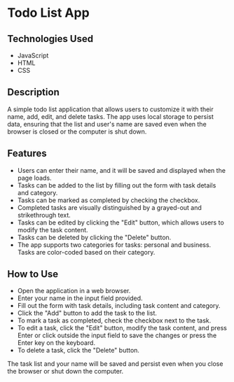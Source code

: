 # Todo List App

## Technologies Used

- JavaScript
- HTML
- CSS

## Description

A simple todo list application that allows users to customize it with their name, add, edit, and delete tasks. The app uses local storage to persist data, ensuring that the list and user's name are saved even when the browser is closed or the computer is shut down.

## Features

- Users can enter their name, and it will be saved and displayed when the page loads.
- Tasks can be added to the list by filling out the form with task details and category.
- Tasks can be marked as completed by checking the checkbox.
- Completed tasks are visually distinguished by a grayed-out and strikethrough text.
- Tasks can be edited by clicking the "Edit" button, which allows users to modify the task content.
- Tasks can be deleted by clicking the "Delete" button.
- The app supports two categories for tasks: personal and business. Tasks are color-coded based on their category.

## How to Use

- Open the application in a web browser.
- Enter your name in the input field provided.
- Fill out the form with task details, including task content and category.
- Click the "Add" button to add the task to the list.
- To mark a task as completed, check the checkbox next to the task.
- To edit a task, click the "Edit" button, modify the task content, and press Enter or click outside the input field to save the changes or press the Enter key on the keyboard.
- To delete a task, click the "Delete" button.

The task list and your name will be saved and persist even when you close the browser or shut down the computer.

